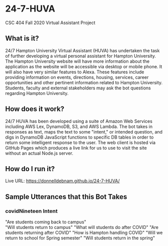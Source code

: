 # 24-7-HUVA
CSC 404 Fall 2020 Virtual Assistant Project

## What is it?
24/7 Hampton University Virtual Assistant (HUVA) has undertaken the task of further developing a virtual personal assistant for Hampton University. The Hampton University website will have more information about the application as the website will be accessible via desktop or mobile phone. It will also have very similar features to Alexa. These features include providing information on events, directions, housing, services, career opportunities and other pertinent information related to Hampton University. Students, faculty and external stakeholders may ask the bot questions regarding Hampton University.

## How does it work?
24/7 HUVA has been developed using a suite of Amazon Web Services including AWS Lex, DynamoDB, S3, and AWS Lambda. The bot takes in responses as text, maps the text to some "intent," or intended question, and digs in DynamoDB JavaScript functions to specific DB tables in order to return some intelligent response to the user. The web client is hosted via GitHub Pages which produces a live link for us to use to visit the site without an actual Node.js server.

## How do I run it?
Live URL: https://donnelldebnam.github.io/24-7-HUVA/

## Sample Utterances that this Bot Takes
### covidNineteen Intent
"Are students coming back to campus" <br />
"Will students return to campus"
"What will students do after COVID"
"Are students returning after COVID"
"How is Hampton handling COVID"
"Will we return to school for Spring semester"
"Will students return in the spring"
